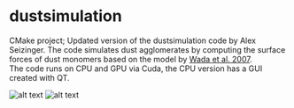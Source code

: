 # dustsimulation
CMake project; Updated version of the dustsimulation code by Alex Seizinger. The code simulates dust agglomerates by computing the surface forces of dust monomers based on the model by [Wada et al. 2007](https://ui.adsabs.harvard.edu/abs/2007ApJ...661..320W/abstract).  
The code runs on CPU and GPU via Cuda, the CPU version has a GUI created with QT.

![alt text](<img src="https://github.com/Lumajord/dustsimulation/blob/main/box.jpg" width="250"> "Compression of a dust agglomerate inside a box.")
![alt text](<img src="https://github.com/Lumajord/dustsimulation/blob/main/Collision.png" width="250"> "Catastrophic collision between two dust agglomerates.")
